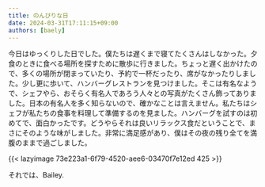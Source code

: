 ```yaml
---
title: のんびりな日
date: 2024-03-31T17:11:15+09:00
authors: [baely]
---
```

今日はゆっくりした日でした。僕たちは遅くまで寝てたくさんはしなかった。夕食のときに食べる場所を探すために散歩に行きました。ちょっと遅く出かけたので、多くの場所が閉まっていたり、予約で一杯だったり、席がなかったりしました。少し更に歩いて、ハンバーグレストランを見つけました。そこは有名なようで、シェフやら、おそらく有名人であろう人々との写真がたくさん飾ってありました。日本の有名人を多く知らないので、確かなことは言えません。私たちはシェフが私たちの食事を料理して準備するのを見ました。ハンバーグを試すのは初めてで、面白かったです。どうやらそれは良いリラックス食だということで、まさにそのような味がしました。非常に満足感があり、僕はその夜の残り全てを満腹のままで過ごしました。

{{< lazyimage 73e223a1-6f79-4520-aee6-03470f7e12ed 425 >}}

それでは、Bailey.